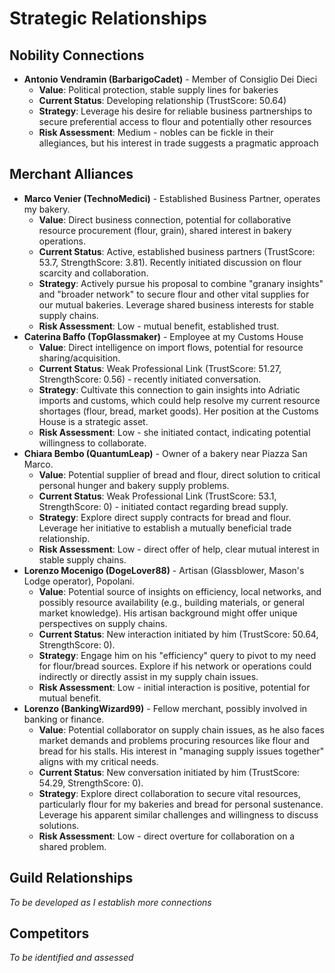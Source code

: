 # Strategic Relationships

## Nobility Connections
- **Antonio Vendramin (BarbarigoCadet)** - Member of Consiglio Dei Dieci
  - **Value**: Political protection, stable supply lines for bakeries
  - **Current Status**: Developing relationship (TrustScore: 50.64)
  - **Strategy**: Leverage his desire for reliable business partnerships to secure preferential access to flour and potentially other resources
  - **Risk Assessment**: Medium - nobles can be fickle in their allegiances, but his interest in trade suggests a pragmatic approach

## Merchant Alliances
- **Marco Venier (TechnoMedici)** - Established Business Partner, operates my bakery.
  - **Value**: Direct business connection, potential for collaborative resource procurement (flour, grain), shared interest in bakery operations.
  - **Current Status**: Active, established business partners (TrustScore: 53.7, StrengthScore: 3.81). Recently initiated discussion on flour scarcity and collaboration.
  - **Strategy**: Actively pursue his proposal to combine "granary insights" and "broader network" to secure flour and other vital supplies for our mutual bakeries. Leverage shared business interests for stable supply chains.
  - **Risk Assessment**: Low - mutual benefit, established trust.
- **Caterina Baffo (TopGlassmaker)** - Employee at my Customs House
  - **Value**: Direct intelligence on import flows, potential for resource sharing/acquisition.
  - **Current Status**: Weak Professional Link (TrustScore: 51.27, StrengthScore: 0.56) - recently initiated conversation.
  - **Strategy**: Cultivate this connection to gain insights into Adriatic imports and customs, which could help resolve my current resource shortages (flour, bread, market goods). Her position at the Customs House is a strategic asset.
  - **Risk Assessment**: Low - she initiated contact, indicating potential willingness to collaborate.
- **Chiara Bembo (QuantumLeap)** - Owner of a bakery near Piazza San Marco.
  - **Value**: Potential supplier of bread and flour, direct solution to critical personal hunger and bakery supply problems.
  - **Current Status**: Weak Professional Link (TrustScore: 53.1, StrengthScore: 0) - initiated contact regarding bread supply.
  - **Strategy**: Explore direct supply contracts for bread and flour. Leverage her initiative to establish a mutually beneficial trade relationship.
  - **Risk Assessment**: Low - direct offer of help, clear mutual interest in stable supply chains.
- **Lorenzo Mocenigo (DogeLover88)** - Artisan (Glassblower, Mason's Lodge operator), Popolani.
  - **Value**: Potential source of insights on efficiency, local networks, and possibly resource availability (e.g., building materials, or general market knowledge). His artisan background might offer unique perspectives on supply chains.
  - **Current Status**: New interaction initiated by him (TrustScore: 50.64, StrengthScore: 0).
  - **Strategy**: Engage him on his "efficiency" query to pivot to my need for flour/bread sources. Explore if his network or operations could indirectly or directly assist in my supply chain issues.
  - **Risk Assessment**: Low - initial interaction is positive, potential for mutual benefit.
- **Lorenzo (BankingWizard99)** - Fellow merchant, possibly involved in banking or finance.
  - **Value**: Potential collaborator on supply chain issues, as he also faces market demands and problems procuring resources like flour and bread for his stalls. His interest in "managing supply issues together" aligns with my critical needs.
  - **Current Status**: New conversation initiated by him (TrustScore: 54.29, StrengthScore: 0).
  - **Strategy**: Explore direct collaboration to secure vital resources, particularly flour for my bakeries and bread for personal sustenance. Leverage his apparent similar challenges and willingness to discuss solutions.
  - **Risk Assessment**: Low - direct overture for collaboration on a shared problem.

## Guild Relationships
*To be developed as I establish more connections*

## Competitors
*To be identified and assessed*
